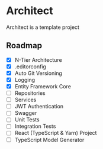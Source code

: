 # Architect

Architect is a template project

## Roadmap

- [x] N-Tier Architecture
- [x] .editorconfig
- [x] Auto Git Versioning
- [x] Logging
- [x] Entity Framework Core
- [ ] Repositories
- [ ] Services
- [ ] JWT Authentication
- [ ] Swagger
- [ ] Unit Tests
- [ ] Integration Tests
- [ ] React (TypeScript & Yarn) Project
- [ ] TypeScript Model Generator

